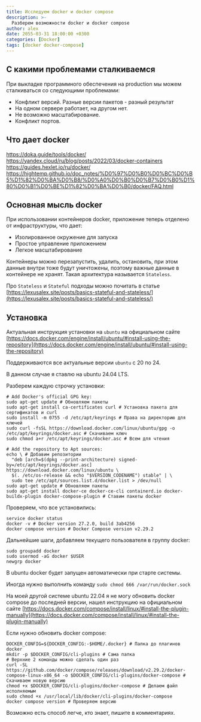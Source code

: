 ```yaml
---
title: Исследуем docker и docker compose
description: >-
  Разберем возможности docker и docker compose
author: alex
date: 2055-03-31 18:00:00 +0300
categories: [Docker]
tags: [docker docker-compose]
---
```


## С какими проблемами сталкиваемся

При выкладке программного обеспечения на production мы можем сталкиваться со следующими проблемами:

- Конфликт версий. Разные версии пакетов - разный результат
- На одном сервере работает, на другом нет.
- Не возможно масштабирование.
- Конфликт портов.

## Что дает docker



https://doka.guide/tools/docker/
https://yandex.cloud/ru/blog/posts/2022/03/docker-containers
https://guides.hexlet.io/ru/docker/
https://hightemp.github.io/doc_notes/%D0%97%D0%B0%D0%BC%D0%B5%D1%82%D0%BA%D0%B8/%D0%A0%D0%B0%D0%B7%D0%B0%D1%80%D0%B1%D0%BE%D1%82%D0%BA%D0%B0/docker/FAQ.html


## Основная мысль docker
 
При использовании контейнеров docker, приложение теперь отделено от инфраструктуры, что дает:

- Изолированное окружение для запуска
- Простое управление приложением
- Легкое масштабирование

Контейнеры можно перезапустить, удалить, остановить, при этом данные внутри тоже будут уничтожены, поэтому важные данные в контейнере не хранят.
Такая архитектура называется `Stateless`. 

Про `Stateless` и `Stateful` подходы можно почитать в статье [https://lexusalex.site/posts/basics-stateful-and-stateless/](https://lexusalex.site/posts/basics-stateful-and-stateless/)

## Установка

Актуальная инструкция установки на `ubuntu` на официальном сайте [https://docs.docker.com/engine/install/ubuntu/#install-using-the-repository](https://docs.docker.com/engine/install/ubuntu/#install-using-the-repository)
 
Поддерживаются все актуальные версии `ubuntu` с 20 по 24.

В данном случае я ставлю на ubuntu 24.04 LTS.

Разберем каждую строчку установки:

````shell
# Add Docker's official GPG key:
sudo apt-get update # Обновляем пакеты
sudo apt-get install ca-certificates curl # Установка пакета для сертификатов и curl
sudo install -m 0755 -d /etc/apt/keyrings # Права на директорию для ключей
sudo curl -fsSL https://download.docker.com/linux/ubuntu/gpg -o /etc/apt/keyrings/docker.asc # Скачиваем ключ
sudo chmod a+r /etc/apt/keyrings/docker.asc # Всем для чтения

# Add the repository to Apt sources:
echo \ # Добавим репозитории
  "deb [arch=$(dpkg --print-architecture) signed-by=/etc/apt/keyrings/docker.asc] https://download.docker.com/linux/ubuntu \
  $(. /etc/os-release && echo "$VERSION_CODENAME") stable" | \
  sudo tee /etc/apt/sources.list.d/docker.list > /dev/null
sudo apt-get update # Обновляем пакеты
sudo apt-get install docker-ce docker-ce-cli containerd.io docker-buildx-plugin docker-compose-plugin # Ставим пакеты docker
````

Проверяем, что все установились:

````shell
service docker status
docker -v # Docker version 27.2.0, build 3ab4256
docker compose version # Docker Compose version v2.29.2
````

Дальнейшие шаги, добавляем текущего пользователя в группу docker:

````shell
sudo groupadd docker
sudo usermod -aG docker $USER
newgrp docker
````

В ubuntu docker будет запущен автоматически при старте системы.

Иногда нужно выполнить команду `sudo chmod 666 /var/run/docker.sock`

На моей другой системе ubuntu 22.04 я не могу обновить docker compose до последней версии, нашел инструкцию на официальном сайте 
[https://docs.docker.com/compose/install/linux/#install-the-plugin-manually](https://docs.docker.com/compose/install/linux/#install-the-plugin-manually)

Если нужно обновить docker compose:

````shell
DOCKER_CONFIG=${DOCKER_CONFIG:-$HOME/.docker} # Папка до плагинов docker
mkdir -p $DOCKER_CONFIG/cli-plugins # Сама папка
# Верхние 2 команды можно сделать один раз
curl -SL https://github.com/docker/compose/releases/download/v2.29.2/docker-compose-linux-x86_64 -o $DOCKER_CONFIG/cli-plugins/docker-compose # Скачиваем новую версию
chmod +x $DOCKER_CONFIG/cli-plugins/docker-compose # Делаем файл исполняемым
sudo chmod +x /usr/local/lib/docker/cli-plugins/docker-compose
docker compose version # Проверяем версию
````

Возможно есть способ легче, кто знает, пишите в комментариях.




